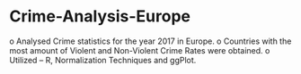 # Crime-Analysis-Europe
o Analysed Crime statistics for the year 2017 in Europe.
o Countries with the most amount of Violent and Non-Violent Crime Rates were obtained.
o Utilized – R, Normalization Techniques and ggPlot.
